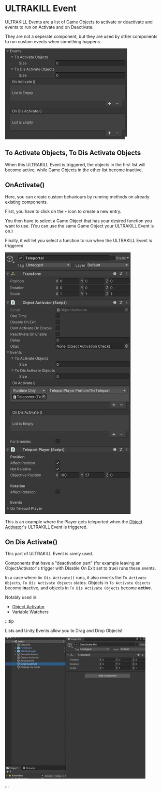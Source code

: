 # ULTRAKILL Event
ULTRAKILL Events are a list of Game Objects to activate or deactivate and events to run on Activate and on Deactivate.

They are not a seperate component, but they are used by other components to run custom events when something happens.

![ULTRAKILL Event](../_images/ultrakill-event.png)

## To Activate Objects, To Dis Activate Objects
When this ULTRAKILL Event is triggered, the objects in the first list will become active, while Game Objects in the other list become inactive.

## OnActivate()
Here, you can create custom behaviours by running methods on already existing components.

First, you have to click on the `+` icon to create a new entry.

You then have to select a Game Object that has your desired function you want to use. (You can use the same Game Object your ULTRAKILL Event is on.)

Finally, it will let you select a function to run when the ULTRAKILL Event is triggered.

![Object Activator Example](../_images/object-activator-example.png)

This is an example where the Player gets teleported when the [Object Activator](/components/object-activator)'s ULTRAKILL Event is triggered.

## On Dis Activate()
This part of ULTRAKILL Event is rarely used.

Components that have a "deactivation part" (for example leaving an ObjectActivator's trigger with Disable On Exit set to true) runs these events.

In a case where `On Dis Activate()` runs, it also reverts the `To Activate Objects`, `To Dis Activate Objects` states. Objects in `To Activate Objects` become **in**active, and objects in `To Dis Activate Objects` become **active**.

Notably used in:
- [Object Activator](/components/object-activator)
- Variable Watchers

:::tip

Lists and Unity Events allow you to Drag and Drop Objects!

![Drag and Drop](../_images/drag-and-drop.gif)

:::